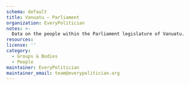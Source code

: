 ```yaml
---
schema: default
title: Vanuatu — Parliament
organization: EveryPolitician
notes: >-
  Data on the people within the Parliament legislature of Vanuatu.
resources:
license: ''
category:
  - Groups & Bodies
  - People
maintainer: EveryPolitician
maintainer_email: team@everypolitician.org
---
```

